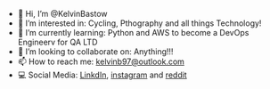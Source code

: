 - 👋 Hi, I’m @KelvinBastow
- 👀 I’m interested in: Cycling, Pthography and all things Technology!
- 🌱 I’m currently learning: Python and AWS to become a DevOps Engineerv for QA LTD
- 💞️ I’m looking to collaborate on: Anything!!!
- 📫 How to reach me: kelvinb97@outlook.com
- 💻 Social Media: [LinkdIn][linkdin-link], [instagram][instagram-link] and [reddit][reddit-link]

[linkdin-link]: https://www.linkedin.com/in/kelvinbastow
[instagram-link]: https://www.instagram.com/kelvinbastow
[reddit-link]: https://www.reddit.com/user/KelvinBastow/
